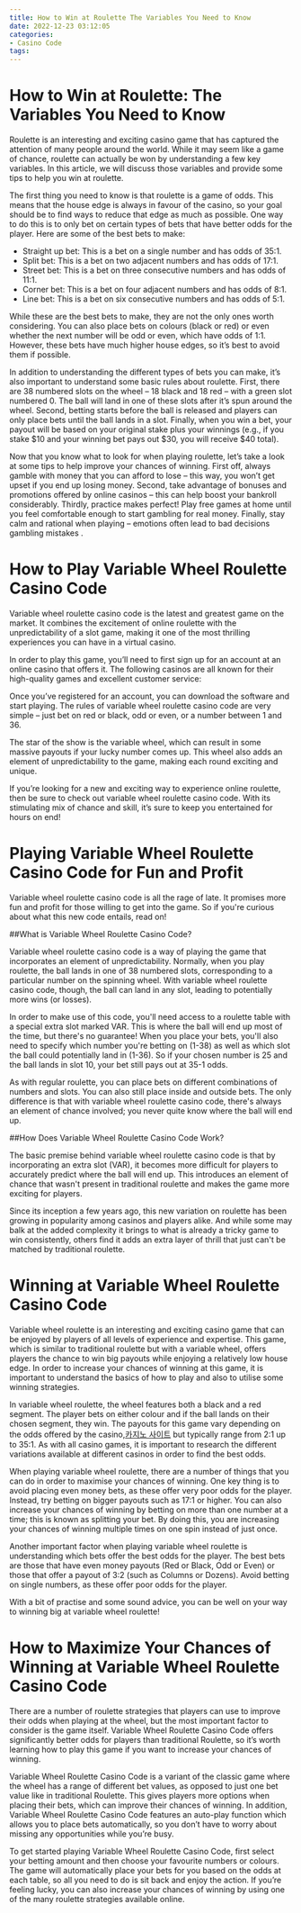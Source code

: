 ```yaml
---
title: How to Win at Roulette The Variables You Need to Know
date: 2022-12-23 03:12:05
categories:
- Casino Code
tags:
---
```



#  How to Win at Roulette: The Variables You Need to Know

 Roulette is an interesting and exciting casino game that has captured the attention of many people around the world. While it may seem like a game of chance, roulette can actually be won by understanding a few key variables. In this article, we will discuss those variables and provide some tips to help you win at roulette.

The first thing you need to know is that roulette is a game of odds. This means that the house edge is always in favour of the casino, so your goal should be to find ways to reduce that edge as much as possible. One way to do this is to only bet on certain types of bets that have better odds for the player. Here are some of the best bets to make:

- Straight up bet: This is a bet on a single number and has odds of 35:1.
- Split bet: This is a bet on two adjacent numbers and has odds of 17:1.
- Street bet: This is a bet on three consecutive numbers and has odds of 11:1.
- Corner bet: This is a bet on four adjacent numbers and has odds of 8:1.
- Line bet: This is a bet on six consecutive numbers and has odds of 5:1.

While these are the best bets to make, they are not the only ones worth considering. You can also place bets on colours (black or red) or even whether the next number will be odd or even, which have odds of 1:1. However, these bets have much higher house edges, so it’s best to avoid them if possible.

In addition to understanding the different types of bets you can make, it’s also important to understand some basic rules about roulette. First, there are 38 numbered slots on the wheel – 18 black and 18 red – with a green slot numbered 0. The ball will land in one of these slots after it’s spun around the wheel. Second, betting starts before the ball is released and players can only place bets until the ball lands in a slot. Finally, when you win a bet, your payout will be based on your original stake plus your winnings (e.g., if you stake $10 and your winning bet pays out $30, you will receive $40 total).

Now that you know what to look for when playing roulette, let’s take a look at some tips to help improve your chances of winning. First off, always gamble with money that you can afford to lose – this way, you won’t get upset if you end up losing money. Second, take advantage of bonuses and promotions offered by online casinos – this can help boost your bankroll considerably. Thirdly, practice makes perfect! Play free games at home until you feel comfortable enough to start gambling for real money. Finally, stay calm and rational when playing – emotions often lead to bad decisions gambling mistakes .

#  How to Play Variable Wheel Roulette Casino Code

Variable wheel roulette casino code is the latest and greatest game on the market. It combines the excitement of online roulette with the unpredictability of a slot game, making it one of the most thrilling experiences you can have in a virtual casino.

In order to play this game, you’ll need to first sign up for an account at an online casino that offers it. The following casinos are all known for their high-quality games and excellent customer service:

Once you’ve registered for an account, you can download the software and start playing. The rules of variable wheel roulette casino code are very simple – just bet on red or black, odd or even, or a number between 1 and 36.

The star of the show is the variable wheel, which can result in some massive payouts if your lucky number comes up. This wheel also adds an element of unpredictability to the game, making each round exciting and unique.

If you’re looking for a new and exciting way to experience online roulette, then be sure to check out variable wheel roulette casino code. With its stimulating mix of chance and skill, it’s sure to keep you entertained for hours on end!

#  Playing Variable Wheel Roulette Casino Code for Fun and Profit

Variable wheel roulette casino code is all the rage of late. It promises more fun and profit for those willing to get into the game. So if you're curious about what this new code entails, read on!

##What is Variable Wheel Roulette Casino Code?

Variable wheel roulette casino code is a way of playing the game that incorporates an element of unpredictability. Normally, when you play roulette, the ball lands in one of 38 numbered slots, corresponding to a particular number on the spinning wheel. With variable wheel roulette casino code, though, the ball can land in any slot, leading to potentially more wins (or losses).

In order to make use of this code, you'll need access to a roulette table with a special extra slot marked VAR. This is where the ball will end up most of the time, but there's no guarantee! When you place your bets, you'll also need to specify which number you're betting on (1-38) as well as which slot the ball could potentially land in (1-36). So if your chosen number is 25 and the ball lands in slot 10, your bet still pays out at 35-1 odds.

As with regular roulette, you can place bets on different combinations of numbers and slots. You can also still place inside and outside bets. The only difference is that with variable wheel roulette casino code, there's always an element of chance involved; you never quite know where the ball will end up.

##How Does Variable Wheel Roulette Casino Code Work?

The basic premise behind variable wheel roulette casino code is that by incorporating an extra slot (VAR), it becomes more difficult for players to accurately predict where the ball will end up. This introduces an element of chance that wasn't present in traditional roulette and makes the game more exciting for players.

Since its inception a few years ago, this new variation on roulette has been growing in popularity among casinos and players alike. And while some may balk at the added complexity it brings to what is already a tricky game to win consistently, others find it adds an extra layer of thrill that just can't be matched by traditional roulette.

#  Winning at Variable Wheel Roulette Casino Code

Variable wheel roulette is an interesting and exciting casino game that can be enjoyed by players of all levels of experience and expertise. This game, which is similar to traditional roulette but with a variable wheel, offers players the chance to win big payouts while enjoying a relatively low house edge. In order to increase your chances of winning at this game, it is important to understand the basics of how to play and also to utilise some winning strategies.

In variable wheel roulette, the wheel features both a black and a red segment. The player bets on either colour and if the ball lands on their chosen segment, they win. The payouts for this game vary depending on the odds offered by the casino,[카지노 사이트](https://choegocasino.com/) but typically range from 2:1 up to 35:1. As with all casino games, it is important to research the different variations available at different casinos in order to find the best odds.

When playing variable wheel roulette, there are a number of things that you can do in order to maximise your chances of winning. One key thing is to avoid placing even money bets, as these offer very poor odds for the player. Instead, try betting on bigger payouts such as 17:1 or higher. You can also increase your chances of winning by betting on more than one number at a time; this is known as splitting your bet. By doing this, you are increasing your chances of winning multiple times on one spin instead of just once.

Another important factor when playing variable wheel roulette is understanding which bets offer the best odds for the player. The best bets are those that have even money payouts (Red or Black, Odd or Even) or those that offer a payout of 3:2 (such as Columns or Dozens). Avoid betting on single numbers, as these offer poor odds for the player.

With a bit of practise and some sound advice, you can be well on your way to winning big at variable wheel roulette!

#  How to Maximize Your Chances of Winning at Variable Wheel Roulette Casino Code

There are a number of roulette strategies that players can use to improve their odds when playing at the wheel, but the most important factor to consider is the game itself. Variable Wheel Roulette Casino Code offers significantly better odds for players than traditional Roulette, so it’s worth learning how to play this game if you want to increase your chances of winning.

Variable Wheel Roulette Casino Code is a variant of the classic game where the wheel has a range of different bet values, as opposed to just one bet value like in traditional Roulette. This gives players more options when placing their bets, which can improve their chances of winning. In addition, Variable Wheel Roulette Casino Code features an auto-play function which allows you to place bets automatically, so you don’t have to worry about missing any opportunities while you’re busy.

To get started playing Variable Wheel Roulette Casino Code, first select your betting amount and then choose your favourite numbers or colours. The game will automatically place your bets for you based on the odds at each table, so all you need to do is sit back and enjoy the action. If you’re feeling lucky, you can also increase your chances of winning by using one of the many roulette strategies available online.